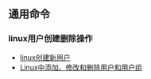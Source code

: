 ## 通用命令

### linux用户创建删除操作   
- [linux创建新用户](https://blog.csdn.net/li_101357/article/details/69367457)
- [Linux中添加、修改和删除用户和用户组](https://blog.csdn.net/GMingZhou/article/details/78706439)